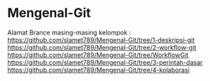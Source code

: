 # Mengenal-Git

Alamat Brance masing-masing kelompok :
<br>
https://github.com/slamet789/Mengenal-Git/tree/1-deskripsi-git
<br>
https://github.com/slamet789/Mengenal-Git/tree/2-workflow-git
<br>
https://github.com/slamet789/Mengenal-Git/tree/WorkflowGit
<br>
https://github.com/slamet789/Mengenal-Git/tree/3-perintah-dasar
<br>
https://github.com/slamet789/Mengenal-Git/tree/4-kolaborasi

